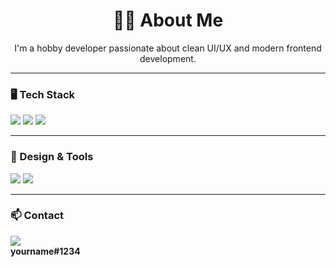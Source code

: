 <h1 align="center">🙋‍♂️ About Me</h1>

<p align="center">
  I'm a hobby developer passionate about clean UI/UX and modern frontend development.
</p>

---

### 🖥️ Tech Stack

<p>
  <img src="https://img.shields.io/badge/HTML5-E34F26?style=for-the-badge&logo=html5&logoColor=white" />
  <img src="https://img.shields.io/badge/CSS3-1572B6?style=for-the-badge&logo=css3&logoColor=white" />
  <img src="https://img.shields.io/badge/JavaScript-F7DF1E?style=for-the-badge&logo=javascript&logoColor=black" />
</p>

---

### 🎨 Design & Tools

<p>
  <img src="https://img.shields.io/badge/VS%20Code-007ACC?style=for-the-badge&logo=visualstudiocode&logoColor=white" />
  <img src="https://img.shields.io/badge/Figma-F24E1E?style=for-the-badge&logo=figma&logoColor=white" />
</p>

---

### 📫 Contact

<p>
  <img src="https://img.shields.io/badge/Discord-5865F2?style=for-the-badge&logo=discord&logoColor=white" />
  <br/>
  <strong>yourname#1234</strong>
</p>
